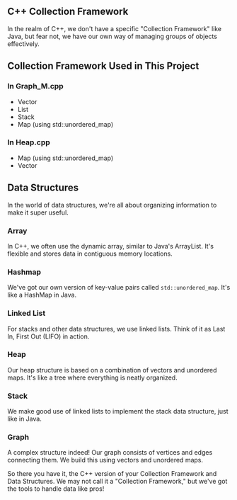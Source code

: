 ## C++ Collection Framework

In the realm of C++, we don't have a specific "Collection Framework" like Java, but fear not, we have our own way of managing groups of objects effectively.

## Collection Framework Used in This Project

### In **Graph_M.cpp**

- Vector
- List
- Stack
- Map (using std::unordered_map)

### In **Heap.cpp**

- Map (using std::unordered_map)
- Vector

## Data Structures

In the world of data structures, we're all about organizing information to make it super useful.

### Array

In C++, we often use the dynamic array, similar to Java's ArrayList. It's flexible and stores data in contiguous memory locations.

### Hashmap

We've got our own version of key-value pairs called `std::unordered_map`. It's like a HashMap in Java.

### Linked List

For stacks and other data structures, we use linked lists. Think of it as Last In, First Out (LIFO) in action.

### Heap

Our heap structure is based on a combination of vectors and unordered maps. It's like a tree where everything is neatly organized.

### Stack

We make good use of linked lists to implement the stack data structure, just like in Java.

### Graph

A complex structure indeed! Our graph consists of vertices and edges connecting them. We build this using vectors and unordered maps.

So there you have it, the C++ version of your Collection Framework and Data Structures. We may not call it a "Collection Framework," but we've got the tools to handle data like pros!